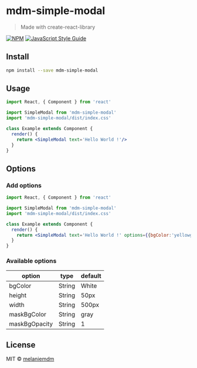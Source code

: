 # mdm-simple-modal

> Made with create-react-library

[![NPM](https://img.shields.io/npm/v/simple-modal.svg)](https://www.npmjs.com/package/simple-modal) [![JavaScript Style Guide](https://img.shields.io/badge/code_style-standard-brightgreen.svg)](https://standardjs.com)

## Install

```bash
npm install --save mdm-simple-modal
```

## Usage

```jsx
import React, { Component } from 'react'

import SimpleModal from 'mdm-simple-modal'
import 'mdm-simple-modal/dist/index.css'

class Example extends Component {
  render() {
    return <SimpleModal text='Hello World !'/>
  }
}
```

## Options

### Add options

```jsx
import React, { Component } from 'react'

import SimpleModal from 'mdm-simple-modal'
import 'mdm-simple-modal/dist/index.css'

class Example extends Component {
  render() {
    return <SimpleModal text='Hello World !' options={{bgColor:'yellowgreen'}}/>
  }
}
```

### Available options

|option          |type     |default|
|---             |---      |---    |
|bgColor         |String   |White  |
|height          |String   |50px   |
|width           |String   |500px  |
|maskBgColor     |String   |gray   |
|maskBgOpacity   |String   |1      |

## License

MIT © [melaniemdm](https://github.com/melaniemdm)
